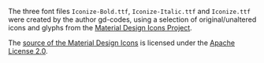 The three font files `Iconize-Bold.ttf`, `Iconize-Italic.ttf` and `Iconize.ttf`
were created by the author gd-codes, using a selection of original/unaltered icons and glyphs from the 
[Material Design Icons Project](https://materialdesignicons.com/).

The [source of the Material Design Icons](https://github.com/Templarian/MaterialDesign) 
is licensed under the [Apache License 2.0](https://github.com/Templarian/MaterialDesign/blob/master/LICENSE).
